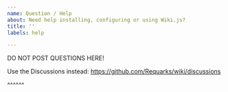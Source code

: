 ```yaml
---
name: Question / Help
about: Need help installing, configuring or using Wiki.js?
title: ''
labels: help

---
```


DO NOT POST QUESTIONS HERE!

Use the Discussions instead:
https://github.com/Requarks/wiki/discussions

^^^^^^
